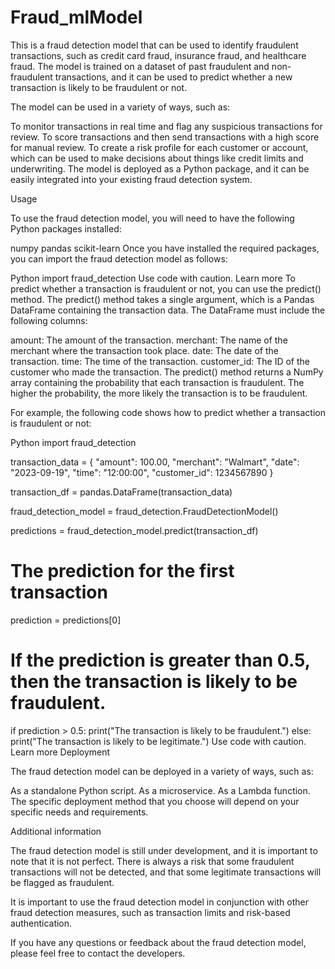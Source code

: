 # Fraud_mlModel

This is a fraud detection model that can be used to identify fraudulent transactions, such as credit card fraud, insurance fraud, and healthcare fraud. The model is trained on a dataset of past fraudulent and non-fraudulent transactions, and it can be used to predict whether a new transaction is likely to be fraudulent or not.

The model can be used in a variety of ways, such as:

To monitor transactions in real time and flag any suspicious transactions for review.
To score transactions and then send transactions with a high score for manual review.
To create a risk profile for each customer or account, which can be used to make decisions about things like credit limits and underwriting.
The model is deployed as a Python package, and it can be easily integrated into your existing fraud detection system.

Usage

To use the fraud detection model, you will need to have the following Python packages installed:

numpy
pandas
scikit-learn
Once you have installed the required packages, you can import the fraud detection model as follows:

Python
import fraud_detection
Use code with caution. Learn more
To predict whether a transaction is fraudulent or not, you can use the predict() method. The predict() method takes a single argument, which is a Pandas DataFrame containing the transaction data. The DataFrame must include the following columns:

amount: The amount of the transaction.
merchant: The name of the merchant where the transaction took place.
date: The date of the transaction.
time: The time of the transaction.
customer_id: The ID of the customer who made the transaction.
The predict() method returns a NumPy array containing the probability that each transaction is fraudulent. The higher the probability, the more likely the transaction is to be fraudulent.

For example, the following code shows how to predict whether a transaction is fraudulent or not:

Python
import fraud_detection

transaction_data = {
    "amount": 100.00,
    "merchant": "Walmart",
    "date": "2023-09-19",
    "time": "12:00:00",
    "customer_id": 1234567890
}

transaction_df = pandas.DataFrame(transaction_data)

fraud_detection_model = fraud_detection.FraudDetectionModel()

predictions = fraud_detection_model.predict(transaction_df)

# The prediction for the first transaction
prediction = predictions[0]

# If the prediction is greater than 0.5, then the transaction is likely to be fraudulent.
if prediction > 0.5:
    print("The transaction is likely to be fraudulent.")
else:
    print("The transaction is likely to be legitimate.")
Use code with caution. Learn more
Deployment

The fraud detection model can be deployed in a variety of ways, such as:

As a standalone Python script.
As a microservice.
As a Lambda function.
The specific deployment method that you choose will depend on your specific needs and requirements.

Additional information

The fraud detection model is still under development, and it is important to note that it is not perfect. There is always a risk that some fraudulent transactions will not be detected, and that some legitimate transactions will be flagged as fraudulent.

It is important to use the fraud detection model in conjunction with other fraud detection measures, such as transaction limits and risk-based authentication.

If you have any questions or feedback about the fraud detection model, please feel free to contact the developers.



